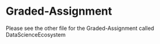 # Graded-Assignment
Please see the other file for the Graded-Assignment called DataScienceEcosystem

